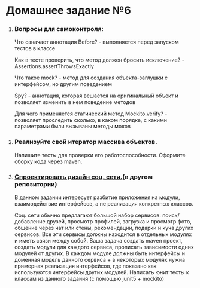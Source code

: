 # Домашнее задание №6

1. ### Вопросы для самоконтроля:
   Что означает аннотация  Before? - выполняется перед запуском тестов в классе

   Как в тесте проверить, что метод должен бросить исключение? - Assertions.assertThrowsExactly

   Что такое mock? - метод для создания объекта-заглушки с интерфейсом, но другим поведением

   Spy? - аннотация, которая вешается на оригинальный объект и позволяет изменить в нем поведение методов

   Для чего применяется статический метод  Mockito.verify? - позволяет проследить сколько, в каком порядке, с какими параметрами были вызываны методы моков

2. ### Реализуйте свой итератор массива объектов.
   Напишите тесты для проверки его работоспособности. Оформите сборку кода через maven.

3. ### [Спроектировать дизайн соц. сети.](https://github.com/Fa1ry7a1l/Task6_2)(в другом репозитории)
   В данном задании интересует разбитие приложения на модули, взаимодействие интерфейсов, а не реализация конкретных классов.

   Соц. сети обычно предлагают большой набор сервисов: поиск/добавление друзей, просмотр профилей,  загрузка и просмотр фото, общение через чат или стены, рекомендации, подарки и куча других сервисов. Все эти сервисы должны находится в отдельных модулях и иметь связи между собой.
   Ваша задача создать maven проект, создать модули для каждого сервиса, прописать зависимости одних модулей от других. В каждом модуле должны быть интерфейсы и доменная модель данного сервиса + в некоторых модулях нужна примерная реализация интерфейсов, где показано как используются интерфейсы других модулей.
   Написать юнит тесты к классам из данного задания (с помощью junit5 + mockito)